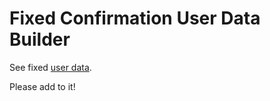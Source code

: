 # Fixed Confirmation User Data Builder

See fixed [user data](../../../user_data/README.md).

Please add to it!
